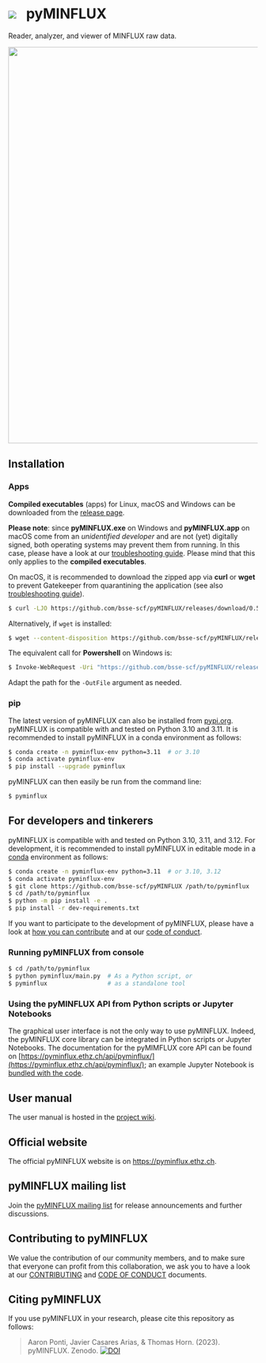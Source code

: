 # ![](pyminflux/ui/assets/Logo_v3_small.png)&nbsp;&nbsp;&nbsp;pyMINFLUX

Reader, analyzer, and viewer of MINFLUX raw data.

<p align="center">
  <img width="800" src="https://pyminflux.ethz.ch/img/pyminflux.png">
</p>

## Installation

### Apps

**Compiled executables** (apps) for Linux, macOS and Windows can be downloaded from the [release page](https://github.com/bsse-scf/pyMINFLUX/releases/latest). 

**Please note**: since **pyMINFLUX.exe** on Windows and **pyMINFLUX.app** on macOS come from an *unidentified developer* and are not (yet) digitally signed, both operating systems may prevent them from running. In this case, please have a look at our [troubleshooting guide](https://github.com/bsse-scf/pyMINFLUX/wiki/Troubleshooting#installation). Please mind that this only applies to the **compiled executables**.

On macOS, it is recommended to download the zipped app via **curl** or **wget** to prevent Gatekeeper from quarantining the application (see also [troubleshooting guide](https://github.com/bsse-scf/pyMINFLUX/wiki/Troubleshooting#installation)).

```bash
$ curl -LJO https://github.com/bsse-scf/pyMINFLUX/releases/download/0.5.0/pyMINFLUX_0.5.0_macos_m1.zip
```
Alternatively, if `wget` is installed:

```bash
$ wget --content-disposition https://github.com/bsse-scf/pyMINFLUX/releases/download/0.5.0/pyMINFLUX_0.5.0_macos_m1.zip
```

The equivalent call for **Powershell** on Windows is:

```bash
$ Invoke-WebRequest -Uri "https://github.com/bsse-scf/pyMINFLUX/releases/download/0.5.0/pyMINFLUX_0.5.0_win.zip" -OutFile C:\pyMINFLUX_0.5.0_win.zip 
```
Adapt the path for the `-OutFile` argument as needed.

### pip

The latest version of pyMINFLUX can also be installed from [pypi.org](https://pypi.org/project/pyminflux/). pyMINFLUX is compatible with and tested on Python 3.10 and 3.11. It is recommended to install pyMINFLUX in a conda environment as follows:

```sh
$ conda create -n pyminflux-env python=3.11  # or 3.10
$ conda activate pyminflux-env
$ pip install --upgrade pyminflux
```

pyMINFLUX can then easily be run from the command line:

```sh
$ pyminflux
```

## For developers and tinkerers

pyMINFLUX is compatible with and tested on Python 3.10, 3.11, and 3.12. For development, it is recommended to install pyMINFLUX in editable mode in a [conda](https://docs.conda.io/en/latest/miniconda.html#latest-miniconda-installer-links) environment as follows:

```sh
$ conda create -n pyminflux-env python=3.11  # or 3.10, 3.12
$ conda activate pyminflux-env
$ git clone https://github.com/bsse-scf/pyMINFLUX /path/to/pyminflux
$ cd /path/to/pyminflux
$ python -m pip install -e .
$ pip install -r dev-requirements.txt
```

If you want to participate to the development of pyMINFLUX, please have a look at [how you can contribute](CONTRIBUTING.md) and at our [code of conduct](CODE_OF_CONDUCT.md).

### Running pyMINFLUX from console

```sh
$ cd /path/to/pyminflux
$ python pyminflux/main.py  # As a Python script, or
$ pyminflux                 # as a standalone tool
```

### Using the pyMINFLUX API from Python scripts or Jupyter Notebooks

The graphical user interface is not the only way to use pyMINFLUX. Indeed, the pyMINFLUX core library can be integrated in Python scripts or Jupyter Notebooks. The documentation for the pyMIMFLUX core API can be found on [https://pyminflux.ethz.ch/api/pyminflux/](https://pyminflux.ethz.ch/api/pyminflux/); an example Jupyter Notebook is [bundled with the code](/examples/processing.ipynb).

## User manual

The user manual is hosted in the [project wiki](https://github.com/bsse-scf/pyMINFLUX/wiki/pyMINFLUX-user-manual).

## Official website

The official pyMINFLUX website is on https://pyminflux.ethz.ch.

## pyMINFLUX mailing list

Join the [pyMINFLUX mailing list](https://sympa.ethz.ch/sympa/subscribe/pyminflux) for release announcements and further discussions.

## Contributing to pyMINFLUX

We value the contribution of our community members, and to make sure that everyone can profit from this collaboration, we ask you to have a look at our [CONTRIBUTING](./CONTRIBUTING.md) and [CODE OF CONDUCT](./CODE_OF_CONDUCT.md) documents.

## Citing pyMINFLUX

If you use pyMINFLUX in your research, please cite this repository as follows:

> Aaron Ponti, Javier Casares Arias, & Thomas Horn. (2023). pyMINFLUX. Zenodo. [![DOI](https://zenodo.org/badge/DOI/10.5281/zenodo.7895501.svg)](https://doi.org/10.5281/zenodo.7895501)



